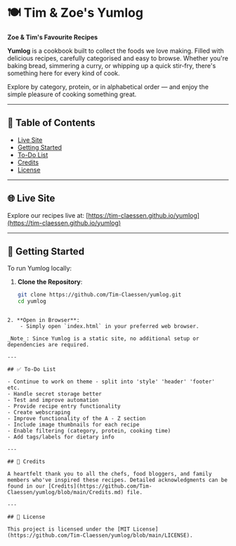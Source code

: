 # 🍽️ Tim & Zoe's Yumlog

**Zoe & Tim's Favourite Recipes**

**Yumlog** is a cookbook built to collect the foods we love making. Filled with delicious recipes, carefully categorised and easy to browse. Whether you're baking bread, simmering a curry, or whipping up a quick stir-fry, there's something here for every kind of cook.

Explore by category, protein, or in alphabetical order — and enjoy the simple pleasure of cooking something great.

---

## 📖 Table of Contents

- [Live Site](#live-site)
- [Getting Started](#getting-started)
- [To-Do List](#to-do-list)
- [Credits](#credits)
- [License](#license)

---

## 🌐 Live Site

Explore our recipes live at: [https://tim-claessen.github.io/yumlog](https://tim-claessen.github.io/yumlog)


---

## 🚀 Getting Started

To run Yumlog locally:

1. **Clone the Repository**:
   ```bash
   git clone https://github.com/Tim-Claessen/yumlog.git
   cd yumlog
```

2. **Open in Browser**:
    - Simply open `index.html` in your preferred web browser.

_Note_: Since Yumlog is a static site, no additional setup or dependencies are required.

---

## ✅ To-Do List

- Continue to work on theme - split into 'style' 'header' 'footer' etc.
- Handle secret storage better
- Test and improve automation
- Provide recipe entry functionality
- Create webscraping
- Improve functionality of the A - Z section
- Include image thumbnails for each recipe
- Enable filtering (category, protein, cooking time)
- Add tags/labels for dietary info

---

## 🙏 Credits

A heartfelt thank you to all the chefs, food bloggers, and family members who've inspired these recipes. Detailed acknowledgments can be found in our [Credits](https://github.com/Tim-Claessen/yumlog/blob/main/Credits.md) file.

---

## 📄 License

This project is licensed under the [MIT License](https://github.com/Tim-Claessen/yumlog/blob/main/LICENSE).